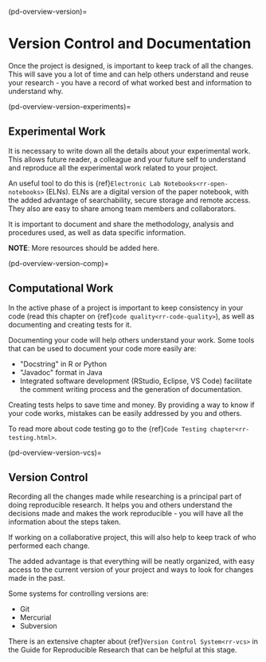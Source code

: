 (pd-overview-version)=
# Version Control and Documentation

Once the project is designed, is important to keep track of all the changes.
This will save you a lot of time and can help others understand and reuse your research - you have a record of what worked best and information to understand why.

(pd-overview-version-experiments)=
## Experimental Work

It is necessary to write down all the details about your experimental work.
This allows future reader, a colleague and your future self to understand and reproduce all the experimental work related to your project.

An useful tool to do this is {ref}`Electronic Lab Notebooks<rr-open-notebooks>` (ELNs).
ELNs are a digital version of the paper notebook, with the added advantage of searchability, secure storage and remote access.
They also are easy to share among team members and collaborators.

It is important to document and share the methodology, analysis and procedures used, as well as data specific information.

**NOTE**: More resources should be added here.

(pd-overview-version-comp)=
## Computational Work

In the active phase of a project is important to keep consistency in your code (read this chapter on {ref}`code quality<rr-code-quality>`), as well as documenting and creating tests for it.

Documenting your code will help others understand your work.
Some tools that can be used to document your code more easily are:
- "Docstring" in R or Python
- "Javadoc" format in Java
- Integrated software development (RStudio, Eclipse, VS Code) facilitate the comment writing process and the generation of documentation.

Creating tests helps to save time and money.
By providing a way to know if your code works, mistakes can be easily addressed by you and others.

To read more about code testing go to the {ref}`Code Testing chapter<rr-testing.html>`.

(pd-overview-version-vcs)=
## Version Control

Recording all the changes made while researching is a principal part of doing reproducible research.
It helps you and others understand the decisions made and makes the work reproducible - you will have all the information about the steps taken.

If working on a collaborative project, this will also help to keep track of who performed each change.

The added advantage is that everything will be neatly organized, with easy access to the current version of your project and ways to look for changes made in the past.

Some systems for controlling versions are:
- Git
- Mercurial
- Subversion

There is an extensive chapter about {ref}`Version Control System<rr-vcs>` in the Guide for Reproducible Research that can be helpful at this stage.
